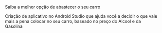 Saiba a melhor opção de abastecer o seu carro

Criação de aplicativo no Android Studio que ajuda você a decidir o que vale mais a pena colocar no seu carro, baseado no preço do Álcool e da Gasolina
